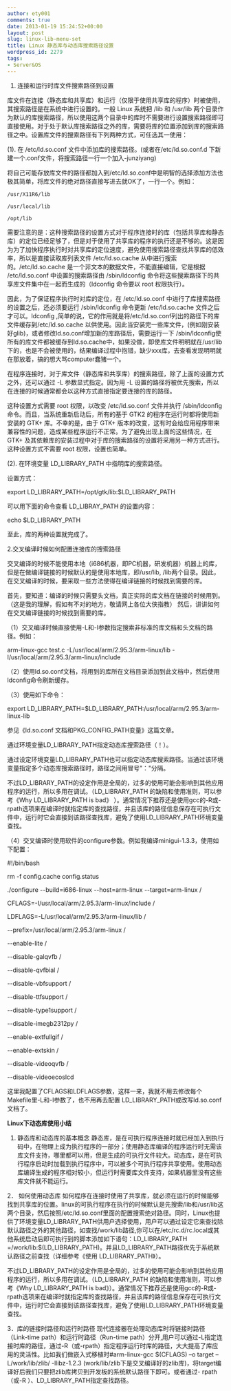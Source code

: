 ```yaml
---
author: ety001
comments: true
date: 2013-01-19 15:24:52+00:00
layout: post
slug: linux-lib-menu-set
title: Linux 静态库与动态库搜索路径设置
wordpress_id: 2279
tags:
- Server&OS
---
```


1. 连接和运行时库文件搜索路径到设置

库文件在连接（静态库和共享库）和运行（仅限于使用共享库的程序）时被使用，其搜索路径是在系统中进行设置的。一般 Linux 系统把 /lib 和 /usr/lib 两个目录作为默认的库搜索路径，所以使用这两个目录中的库时不需要进行设置搜索路径即可直接使用。对于处于默认库搜索路径之外的库，需要将库的位置添加到库的搜索路径之中。设置库文件的搜索路径有下列两种方式，可任选其一使用：

(1). 在 /etc/ld.so.conf 文件中添加库的搜索路径。(或者在/etc/ld.so.conf.d 下新建一个.conf文件，将搜索路径一行一个加入-junziyang)

将自己可能存放库文件的路径都加入到/etc/ld.so.conf中是明智的选择添加方法也极其简单，将库文件的绝对路径直接写进去就OK了，一行一个。例如：

    /usr/X11R6/lib

    /usr/local/lib

    /opt/lib

需要注意的是：这种搜索路径的设置方式对于程序连接时的库（包括共享库和静态库）的定位已经足够了，但是对于使用了共享库的程序的执行还是不够的。这是因为为了加快程序执行时对共享库的定位速度，避免使用搜索路径查找共享库的低效率，所以是直接读取库列表文件 /etc/ld.so.cache 从中进行搜索的。/etc/ld.so.cache 是一个非文本的数据文件，不能直接编辑，它是根据 /etc/ld.so.conf 中设置的搜索路径由 /sbin/ldconfig 命令将这些搜索路径下的共享库文件集中在一起而生成的（ldconfig 命令要以 root 权限执行）。
<!-- more -->
因此，为了保证程序执行时对库的定位，在 /etc/ld.so.conf 中进行了库搜索路径的设置之后，还必须要运行 /sbin/ldconfig 命令更新 /etc/ld.so.cache 文件之后才可以。ldconfig ,简单的说，它的作用就是将/etc/ld.so.conf列出的路径下的库文件缓存到/etc/ld.so.cache 以供使用。因此当安装完一些库文件，(例如刚安装好glib)，或者修改ld.so.conf增加新的库路径后，需要运行一下 /sbin/ldconfig使所有的库文件都被缓存到ld.so.cache中，如果没做，即使库文件明明就在/usr/lib下的，也是不会被使用的，结果编译过程中抱错，缺少xxx库，去查看发现明明就在那放着，搞的想大骂computer蠢猪一个。

在程序连接时，对于库文件（静态库和共享库）的搜索路径，除了上面的设置方式之外，还可以通过 -L 参数显式指定。因为用 -L 设置的路径将被优先搜索，所以在连接的时候通常都会以这种方式直接指定要连接的库的路径。

这种设置方式需要 root 权限，以改变 /etc/ld.so.conf 文件并执行 /sbin/ldconfig 命令。而且，当系统重新启动后，所有的基于 GTK2 的程序在运行时都将使用新安装的 GTK+ 库。不幸的是，由于 GTK+ 版本的改变，这有时会给应用程序带来兼容性的问题，造成某些程序运行不正常。为了避免出现上面的这些情况，在 GTK+ 及其依赖库的安装过程中对于库的搜索路径的设置将采用另一种方式进行。这种设置方式不需要 root 权限，设置也简单。

(2). 在环境变量 LD_LIBRARY_PATH 中指明库的搜索路径。

设置方式：

export LD_LIBRARY_PATH=/opt/gtk/lib:$LD_LIBRARY_PATH

可以用下面的命令查看 LD_LIBRAY_PATH 的设置内容：

echo $LD_LIBRARY_PATH

至此，库的两种设置就完成了。

2.交叉编译时候如何配置连接库的搜索路径

交叉编译的时候不能使用本地（i686机器，即PC机器，研发机器）机器上的库，但是在做编译链接的时候默认的是使用本地库，即/usr/lib, /lib两个目录。因此，在交叉编译的时候，要采取一些方法使得在编译链接的时候找到需要的库。

首先，要知道：编译的时候只需要头文档，真正实际的库文档在链接的时候用到。 （这是我的理解，假如有不对的地方，敬请网上各位大侠指教） 然后，讲讲如何在交叉编译链接的时候找到需要的库。

（1）交叉编译时候直接使用-L和-I参数指定搜索非标准的库文档和头文档的路径。例如：

arm-linux-gcc test.c -L/usr/local/arm/2.95.3/arm-linux/lib -I/usr/local/arm/2.95.3/arm-linux/include

（2）使用ld.so.conf文档，将用到的库所在文档目录添加到此文档中，然后使用ldconfig命令刷新缓存。

（3）使用如下命令：

export LD_LIBRARY_PATH=$LD_LIBRARY_PATH:/usr/local/arm/2.95.3/arm-linux-lib

参见《ld.so.conf 文档和PKG_CONFIG_PATH变量》这篇文章。

通过环境变量LD_LIBRARY_PATH指定动态库搜索路径（！）。

通过设定环境变量LD_LIBRARY_PATH也可以指定动态库搜索路径。当通过该环境变量指定多个动态库搜索路径时，路径之间用冒号"："分隔。

不过LD_LIBRARY_PATH的设定作用是全局的，过多的使用可能会影响到其他应用程序的运行，所以多用在调试。（LD_LIBRARY_PATH 的缺陷和使用准则，可以参考《Why LD_LIBRARY_PATH is bad》 ）。通常情况下推荐还是使用gcc的-R或-rpath选项来在编译时就指定库的查找路径，并且该库的路径信息保存在可执行文件中，运行时它会直接到该路径查找库，避免了使用LD_LIBRARY_PATH环境变量查找。

（4）交叉编译时使用软件的configure参数。例如我编译minigui-1.3.3，使用如下配置：

#!/bin/bash

rm -f config.cache config.status

./configure --build=i686-linux --host=arm-linux --target=arm-linux /

CFLAGS=-I/usr/local/arm/2.95.3/arm-linux/include /

LDFLAGS=-L/usr/local/arm/2.95.3/arm-linux/lib /

--prefix=/usr/local/arm/2.95.3/arm-linux /

--enable-lite /

--disable-galqvfb /

--disable-qvfbial /

--disable-vbfsupport /

--disable-ttfsupport /

--disable-type1support /

--disable-imegb2312py /

--enable-extfullgif /

--enable-extskin /

--disable-videoqvfb /

--disable-videoecoslcd

这里我配置了CFLAGS和LDFLAGS参数，这样一来，我就不用去修改每个Makefile里-L和-I参数了，也不用再去配置 LD_LIBRARY_PATH或改写ld.so.conf文档了。


**Linux下动态库使用小结**

1. 静态库和动态库的基本概念
静态库，是在可执行程序连接时就已经加入到执行码中，在物理上成为执行程序的一部分；使用静态库编译的程序运行时无需该库文件支持，哪里都可以用，但是生成的可执行文件较大。动态库，是在可执行程序启动时加载到执行程序中，可以被多个可执行程序共享使用。使用动态库编译生成的程序相对较小，但运行时需要库文件支持，如果机器里没有这些库文件就不能运行。

2． 如何使用动态库
如何程序在连接时使用了共享库，就必须在运行的时候能够找到共享库的位置。linux的可执行程序在执行的时候默认是先搜索/lib和/usr/lib这两个目录，然后按照/etc/ld.so.conf里面的配置搜索绝对路径。同时，Linux也提供了环境变量LD_LIBRARY_PATH供用户选择使用，用户可以通过设定它来查找除默认路径之外的其他路径，如查找/work/lib路径,你可以在/etc/rc.d/rc.local或其他系统启动后即可执行到的脚本添加如下语句：LD_LIBRARY_PATH =/work/lib:$(LD_LIBRARY_PATH)。并且LD_LIBRARY_PATH路径优先于系统默认路径之前查找（详细参考《使用 LD_LIBRARY_PATH》）。

不过LD_LIBRARY_PATH的设定作用是全局的，过多的使用可能会影响到其他应用程序的运行，所以多用在调试。（LD_LIBRARY_PATH 的缺陷和使用准则，可以参考《Why LD_LIBRARY_PATH is bad》）。通常情况下推荐还是使用gcc的-R或-rpath选项来在编译时就指定库的查找路径，并且该库的路径信息保存在可执行文件中，运行时它会直接到该路径查找库，避免了使用LD_LIBRARY_PATH环境变量查找。

3．库的链接时路径和运行时路径
现代连接器在处理动态库时将链接时路径（Link-time path）和运行时路径（Run-time path）分开,用户可以通过-L指定连接时库的路径，通过-R（或-rpath）指定程序运行时库的路径，大大提高了库应用的灵活性。比如我们做嵌入式移植时#arm-linux-gcc $(CFLAGS) –o target –L/work/lib/zlib/ -llibz-1.2.3 (work/lib/zlib下是交叉编译好的zlib库)，将target编译好后我们只要把zlib库拷贝到开发板的系统默认路径下即可。或者通过- rpath（或-R ）、LD_LIBRARY_PATH指定查找路径。

